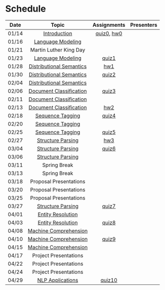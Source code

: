 Schedule
=====

| Date | Topic | Assignments | Presenters |
|:-:|:-:|:-:|---|
|01/14| [Introduction](syllabus.md) | [quiz0](../assignments/quizzes.md#quiz-0), [hw0](../assignments/hw0) | |
|01/16| [Language Modeling](language_modeling.md) | | |
|01/21| Martin Luther King Day | | |
|01/23| [Language Modeling](language_modeling.md) | [quiz1](../assignments/quizzes.md#quiz-1) |
|01/28| [Distributional Semantics](distributional_semantics.md) | [hw1](../assignments/hw1) | |
|01/30| [Distributional Semantics](distributional_semantics.md) | [quiz2](../assignments/quizzes.md#quiz-2) | |
|02/04| [Distributional Semantics](distributional_semantics.md) | | |
|02/06| [Document Classification](document_classification.md) | [quiz3](../assignments/quizzes.md#quiz-3) | |
|02/11| [Document Classification](document_classification.md) | | |
|02/13| [Document Classification](document_classification.md) | [hw2](../assignments/hw2) | |
|02/18| [Sequence Tagging](sequence_tagging.md) | [quiz4](../assignments/quizzes.md#quiz-4) | |
|02/20| [Sequence Tagging](sequence_tagging.md) | | |
|02/25| [Sequence Tagging](sequence_tagging.md) | [quiz5](../assignments/quizzes.md#quiz-5) | |
|02/27| [Structure Parsing](structure_parsing.md) | [hw3](../assignments/hw3) | |
|03/04| [Structure Parsing](structure_parsing.md) | [quiz6](../assignments/quizzes.md#quiz-6) | |
|03/06| [Structure Parsing](structure_parsing.md) | | |
|03/11| Spring Break | | |
|03/13| Spring Break | | |
|03/18| Proposal Presentations | | |
|03/20| Proposal Presentations | | |
|03/25| Proposal Presentations | | |
|03/27| [Structure Parsing](structure_parsing.md) | [quiz7](../assignments/quizzes.md#quiz-7) | |
|04/01| [Entity Resolution](entity_resolution.md) | | |
|04/03| [Entity Resolution](entity_resolution.md) | [quiz8](../assignments/quizzes.md#quiz-8) | |
|04/08| [Machine Comprehension](machine_comprehension.md) | | |
|04/10| [Machine Comprehension](machine_comprehension.md) | [quiz9](../assignments/quizzes.md#quiz-9) | |
|04/15| [Machine Comprehension](machine_comprehension.md) | | |
|04/17| Project Presentations | | |
|04/22| Project Presentations | | |
|04/24| Project Presentations | | |
|04/29| [NLP Applications](nlp_applications.md) | [quiz10](../assignments/quizzes.md#quiz-10) | |


<!--|03/25| [Phrase Structure Grammar](https://www.slideshare.net/jchoi7s/cs571-phrase-structure-grammar) | | |
|03/27| [Tree Adjoining Grammar](https://www.slideshare.net/jchoi7s/cs571-tree-adjoinixng-grammar) | | |
|04/01| [Combinatory Categorial Grammar](https://www.slideshare.net/jchoi7s/cs571-combinatory-categorial-grammar) | | |
|04/03| [Meaning Representations](http://mathcs.emory.edu/~choi/courses/cs571/slides/) | | |
|04/08| [Meaning Representations](http://mathcs.emory.edu/~choi/courses/cs571/slides/) | | |
-->




